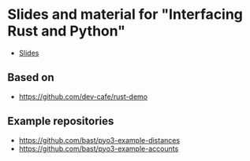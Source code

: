 # Slides and material for "Interfacing Rust and Python"

- [Slides](https://cicero.xyz/v3/remark/0.14.0/github.com/bast/interfacing-rust-python/main/talk.md/)


## Based on

- https://github.com/dev-cafe/rust-demo


## Example repositories

- https://github.com/bast/pyo3-example-distances
- https://github.com/bast/pyo3-example-accounts
